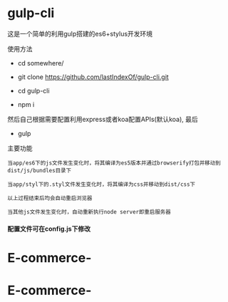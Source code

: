 # gulp-cli
这是一个简单的利用gulp搭建的es6+stylus开发环境

使用方法

- cd somewhere/

-  git clone https://github.com/lastIndexOf/gulp-cli.git

- cd gulp-cli

- npm i

然后自己根据需要配置利用express或者koa配置APIs(默认koa), 最后

- gulp

主要功能

```
当app/es6下的js文件发生变化时，将其编译为es5版本并通过browserify打包并移动到dist/js/bundles目录下

当app/styl下的.styl文件发生变化时，将其编译为css并移动到dist/css下

以上过程结束后均会自动重启浏览器

当其他js文件发生变化时，自动重新执行node server即重启服务器
```

#### 配置文件可在config.js下修改
# E-commerce-
# E-commerce-
